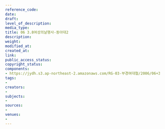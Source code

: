 ```yaml
---
reference_code: 
date: 
draft: 
level_of_description: 
media_type: 
title: 06 3.8여성의날행사-동아대2
description: 
weight: 
modified_at: 
created_at: 
link: 
public_access_status: 
copyright_status: 
components:
- https://jydh.s3.ap-northeast-2.amazonaws.com/RG-03-부경여대협/2006/06+3.8여성의날행사-동아대2.jpg
tags:
- 
creators:
- 
subjects:
- 
sources:
- 
venues:
- 
---
```

